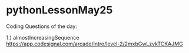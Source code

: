 # pythonLessonMay25


Coding Questions of the day:

1.) almostIncreasingSequence
https://app.codesignal.com/arcade/intro/level-2/2mxbGwLzvkTCKAJMG

